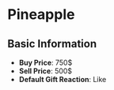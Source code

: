 # Pineapple

## Basic Information

- **Buy Price**: 750$
- **Sell Price**: 500$
- **Default Gift Reaction**: Like